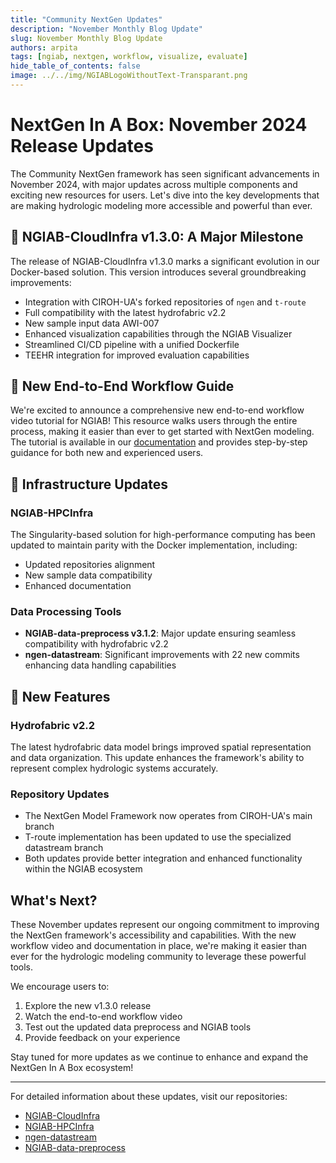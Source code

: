 ```yaml
---
title: "Community NextGen Updates"
description: "November Monthly Blog Update"
slug: November Monthly Blog Update
authors: arpita
tags: [ngiab, nextgen, workflow, visualize, evaluate]
hide_table_of_contents: false
image: ../../img/NGIABLogoWithoutText-Transparant.png
---
```


# NextGen In A Box: November 2024 Release Updates

The Community NextGen framework has seen significant advancements in November 2024, with major updates across multiple components and exciting new resources for users. Let's dive into the key developments that are making hydrologic modeling more accessible and powerful than ever.

<!-- truncate -->

## 🎉 NGIAB-CloudInfra v1.3.0: A Major Milestone

The release of NGIAB-CloudInfra v1.3.0 marks a significant evolution in our Docker-based solution. This version introduces several groundbreaking improvements:

- Integration with CIROH-UA's forked repositories of `ngen` and `t-route`
- Full compatibility with the latest hydrofabric v2.2
- New sample input data AWI-007
- Enhanced visualization capabilities through the NGIAB Visualizer
- Streamlined CI/CD pipeline with a unified Dockerfile
- TEEHR integration for improved evaluation capabilities

## 📝 New End-to-End Workflow Guide

We're excited to announce a comprehensive new end-to-end workflow video tutorial for NGIAB! This resource walks users through the entire process, making it easier than ever to get started with NextGen modeling. The tutorial is available in our [documentation](https://docs.ciroh.org/docs/products/Community%20Hydrologic%20Modeling%20Framework/nextgeninaboxDocker/workflow) and provides step-by-step guidance for both new and experienced users.

## 🔄 Infrastructure Updates

### NGIAB-HPCInfra
The Singularity-based solution for high-performance computing has been updated to maintain parity with the Docker implementation, including:
- Updated repositories alignment
- New sample data compatibility
- Enhanced documentation

### Data Processing Tools
- **NGIAB-data-preprocess v3.1.2**: Major update ensuring seamless compatibility with hydrofabric v2.2
- **ngen-datastream**: Significant improvements with 22 new commits enhancing data handling capabilities

## 🌟 New Features

### Hydrofabric v2.2
The latest hydrofabric data model brings improved spatial representation and data organization. This update enhances the framework's ability to represent complex hydrologic systems accurately.

### Repository Updates
- The NextGen Model Framework now operates from CIROH-UA's main branch
- T-route implementation has been updated to use the specialized datastream branch
- Both updates provide better integration and enhanced functionality within the NGIAB ecosystem

## What's Next?

These November updates represent our ongoing commitment to improving the NextGen framework's accessibility and capabilities. With the new workflow video and documentation in place, we're making it easier than ever for the hydrologic modeling community to leverage these powerful tools.

We encourage users to:
1. Explore the new v1.3.0 release
2. Watch the end-to-end workflow video
3. Test out the updated data preprocess and NGIAB tools
4. Provide feedback on your experience

Stay tuned for more updates as we continue to enhance and expand the NextGen In A Box ecosystem!

---

For detailed information about these updates, visit our repositories:
- [NGIAB-CloudInfra](https://github.com/CIROH-UA/NGIAB-CloudInfra)
- [NGIAB-HPCInfra](https://github.com/CIROH-UA/NGIAB-HPCInfra)
- [ngen-datastream](https://github.com/CIROH-UA/ngen-datastream)
- [NGIAB-data-preprocess](https://github.com/CIROH-UA/NGIAB_data_preprocess)

